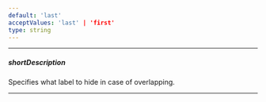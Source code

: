 ```yaml
---
default: 'last'
acceptValues: 'last' | 'first'
type: string
---
```

---
##### shortDescription
Specifies what label to hide in case of overlapping.

---

